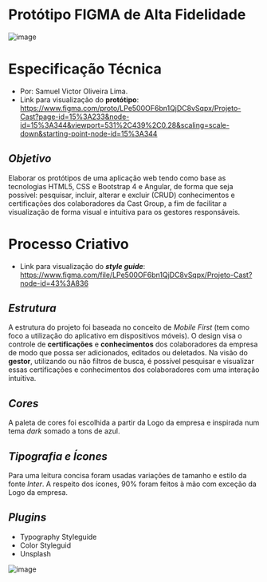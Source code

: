 # Protótipo FIGMA de Alta Fidelidade

![image](https://user-images.githubusercontent.com/95868897/225210001-7248244e-b82f-47d6-affe-ae5ba780a842.png)

# Especificação Técnica
- Por: Samuel Victor Oliveira Lima.
- Link para visualização do **protótipo**:
https://www.figma.com/proto/LPe500OF6bn1QjDC8vSqpx/Projeto-Cast?page-id=15%3A233&node-id=15%3A344&viewport=531%2C439%2C0.28&scaling=scale-down&starting-point-node-id=15%3A344 
## *Objetivo*
Elaborar os protótipos de uma aplicação web tendo como base as tecnologias HTML5, CSS e Bootstrap 4 e Angular, de forma que seja possível: pesquisar, incluir, alterar e excluir (CRUD) conhecimentos e certificações dos colaboradores da Cast Group, a fim de facilitar a visualização de forma visual e intuitiva para os gestores responsáveis.
# Processo Criativo
- Link para visualização do ***style guide***: https://www.figma.com/file/LPe500OF6bn1QjDC8vSqpx/Projeto-Cast?node-id=43%3A836
## *Estrutura*
 A estrutura do projeto foi baseada no conceito de *Mobile First* (tem como  foco a utilização do aplicativo em dispositivos móveis). O design visa o controle de **certificações** e **conhecimentos** dos colaboradores da empresa  de modo que possa ser  adicionados, editados ou deletados. Na visão do **gestor**, utilizando ou não filtros de busca, é possível pesquisar e visualizar essas certificações e conhecimentos dos colaboradores com uma interação intuitiva.

 
## *Cores*
 A paleta de cores foi escolhida a partir da Logo da empresa e inspirada num tema *dark* somado a tons de azul.

## *Tipografia e Ícones*
Para uma leitura concisa foram usadas variações de tamanho e estilo da fonte *Inter*.
A respeito dos ícones, 90% foram feitos à mão com exceção da Logo da empresa.

## *Plugins*
- Typography Styleguide
- Color Styleguid
- Unsplash

![image](https://user-images.githubusercontent.com/95868897/225210053-8ce596ae-3dcf-4c44-a7ff-f9289cfabc35.png)
